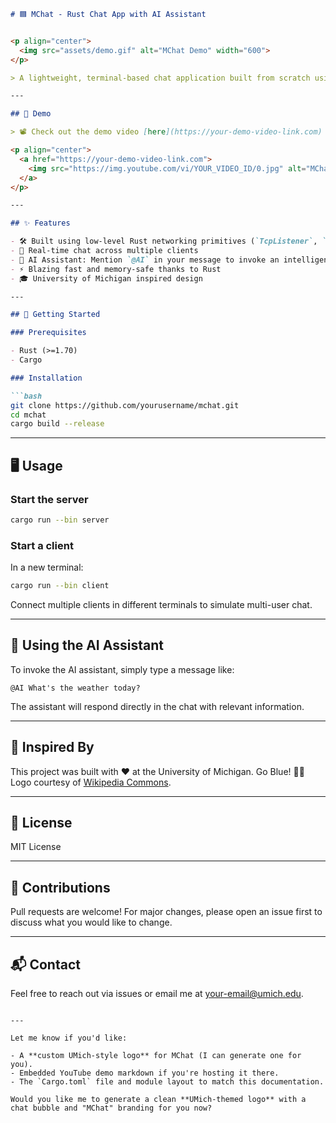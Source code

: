 ````markdown
# 🟦 MChat - Rust Chat App with AI Assistant


<p align="center">
  <img src="assets/demo.gif" alt="MChat Demo" width="600">
</p>

> A lightweight, terminal-based chat application built from scratch using Rust's `TcpStream`. Features a built-in AI assistant triggered via `@AI`.

---

## 🎥 Demo

> 📽️ Check out the demo video [here](https://your-demo-video-link.com) or scroll down to view it embedded below.

<p align="center">
  <a href="https://your-demo-video-link.com">
    <img src="https://img.youtube.com/vi/YOUR_VIDEO_ID/0.jpg" alt="MChat Demo" width="600">
  </a>
</p>

---

## ✨ Features

- 🛠 Built using low-level Rust networking primitives (`TcpListener`, `TcpStream`)
- 💬 Real-time chat across multiple clients
- 🤖 AI Assistant: Mention `@AI` in your message to invoke an intelligent assistant
- ⚡ Blazing fast and memory-safe thanks to Rust
- 🎓 University of Michigan inspired design

---

## 🚀 Getting Started

### Prerequisites

- Rust (>=1.70)
- Cargo

### Installation

```bash
git clone https://github.com/yourusername/mchat.git
cd mchat
cargo build --release
````

---

## 🖥️ Usage

### Start the server

```bash
cargo run --bin server
```

### Start a client

In a new terminal:

```bash
cargo run --bin client
```

Connect multiple clients in different terminals to simulate multi-user chat.

---

## 🧠 Using the AI Assistant

To invoke the AI assistant, simply type a message like:

```
@AI What's the weather today?
```

The assistant will respond directly in the chat with relevant information.

---

## 🏫 Inspired By

This project was built with ❤️ at the University of Michigan. Go Blue! 💙💛
Logo courtesy of [Wikipedia Commons](https://en.wikipedia.org/wiki/File:Michigan_Wolverines_logo.svg).

---

## 📄 License

MIT License

---

## 🤝 Contributions

Pull requests are welcome! For major changes, please open an issue first to discuss what you would like to change.

---

## 📬 Contact

Feel free to reach out via issues or email me at [your-email@umich.edu](mailto:your-email@umich.edu).

```

---

Let me know if you'd like:

- A **custom UMich-style logo** for MChat (I can generate one for you).
- Embedded YouTube demo markdown if you're hosting it there.
- The `Cargo.toml` file and module layout to match this documentation.

Would you like me to generate a clean **UMich-themed logo** with a chat bubble and "MChat" branding for you now?
```
